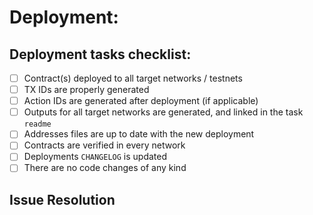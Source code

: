 # Deployment: <!-- Deployment title: contract or feature (e.g. `ManagedPool`) -->

## Deployment tasks checklist:

- [ ] Contract(s) deployed to all target networks / testnets
- [ ] TX IDs are properly generated
- [ ] Action IDs are generated after deployment (if applicable) <!-- This includes contracts deployed by contracts (e.g. mock pools deployed by factories) -->
- [ ] Outputs for all target networks are generated, and linked in the task `readme`
- [ ] Addresses files are up to date with the new deployment <!-- yarn build-address-lookup -->
- [ ] Contracts are verified in every network <!-- This includes contracts deployed by contracts (e.g. mock pools deployed by factories) -->
- [ ] Deployments `CHANGELOG` is updated
- [ ] There are no code changes of any kind

## Issue Resolution

<!-- If this PR addresses an issue, note that here: e.g., Closes/Fixes/Resolves #1346. -->
